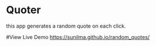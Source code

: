 # Quoter
this app generates a random quote on each click.

#View Live Demo
https://sunilma.github.io/random_quotes/
